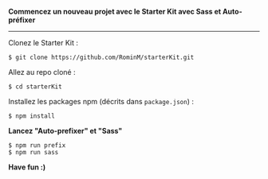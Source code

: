 **Commencez un nouveau projet avec le Starter Kit avec Sass et Auto-préfixer**

** **

Clonez le Starter Kit :
```
$ git clone https://github.com/RominM/starterKit.git
```

Allez au repo cloné :
```
$ cd starterKit
```

Installez les packages npm (décrits dans `package.json`) :
```
$ npm install
```


**Lancez "Auto-prefixer" et "Sass"**

```
$ npm run prefix
$ npm run sass
```

**Have fun :)**
